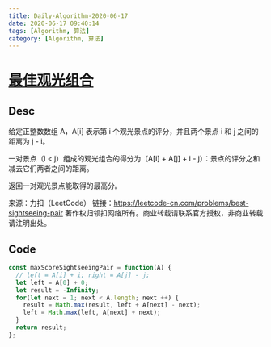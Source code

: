 ```yaml
---
title: Daily-Algorithm-2020-06-17
date: 2020-06-17 09:40:14
tags: [Algorithm, 算法]
category: [Algorithm, 算法]
---
```


# [最佳观光组合](https://leetcode-cn.com/problems/best-sightseeing-pair/)

## Desc

给定正整数数组 A，A[i] 表示第 i 个观光景点的评分，并且两个景点 i 和 j 之间的距离为 j - i。

一对景点（i < j）组成的观光组合的得分为（A[i] + A[j] + i - j）：景点的评分之和减去它们两者之间的距离。

返回一对观光景点能取得的最高分。

来源：力扣（LeetCode）
链接：https://leetcode-cn.com/problems/best-sightseeing-pair
著作权归领扣网络所有。商业转载请联系官方授权，非商业转载请注明出处。



## Code

```js
const maxScoreSightseeingPair = function(A) {
  // left = A[i] + i; right = A[j] - j; 
  let left = A[0] + 0; 
  let result = -Infinity;
  for(let next = 1; next < A.length; next ++) {
    result = Math.max(result, left + A[next] - next);
    left = Math.max(left, A[next] + next);
  }
  return result;
};
```

